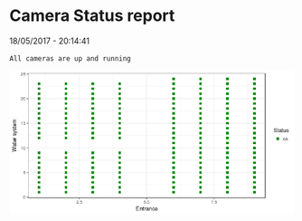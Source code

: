 Camera Status report
================
18/05/2017 - 20:14:41

    All cameras are up and running

![](camreport_files/figure-markdown_github/unnamed-chunk-2-1.png)
